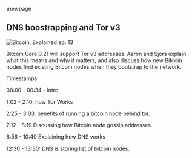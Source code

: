 \newpage
## DNS boostrapping and Tor v3

![Bitcoin, Explained ep. 13](qr/13.png)

Bitcoin Core 0.21 will support Tor v3 addresses. Aaron and Sjors explain what this means and why it matters, and also discuss how new Bitcoin nodes find existing Bitcoin nodes when they bootstrap to the network.

Timestamps:

00:00 - 00:34 - intro

1:02 - 2:10: how Tor Works

2:25 - 3:03: benefits of running a bitcoin node behind tor.

7:12 - 8:19 Discussing how Bitcoin node gossip addresses.

8:56 - 10:40 Explaining how DNS works

12:30 - 13:30: DNS is storing list of bitcoin nodes.

<!--

Transcript (computer generated):

Aaron:
Life from Utrecht. This is the Van Wirdum Sjorsnado. Hello? Sure. You pointed out to me, that's Bitcoin core has an amazing new future merged into its repository. Absolutely.

Sjors:
We have bigger onions now. Bigger onions,

Aaron:
Onions.

Sjors:
Right. So I

Aaron:
Had basically no idea what it meant. You, you figured it out. I did, you know everything about,

Sjors:
Well, I wouldn't say that, but I don't know. I think I do. So basically

Aaron:
Let's start at the beginning. It's about tour.

Sjors:
Well, it's also about tour. Okay. But the tour was kind of the big, I guess, the big motivator to get everything in there. So if you're familiar with the, have you ever used tour or do you know what tour is? I shouldn't ask those kinds of questions.

Aaron:
I have a basic understanding of what Torres. Yes, exactly.

Sjors:
And when you see a tour address, this is weird little, it looks quite weird, right? That way. That's way to say it. And so the idea is that it's actually a public key, essentially. It's our address. And that refers to a hidden service somewhere on the internet. Right. And the way you communicate to that hidden is not directly because you don't know its IP address, but indirectly through the tour network and you use onion packages for that. Yeah. So, so the idea is that you start from the inside, like the last hop before the hidden service and you give that hop instructions how to reach the hidden service. And then you write instructions for the second last hop and you give it instructions, how to re reach the first hop.

Aaron:
Sure. Yeah. Everyone's everyone is still using IP addresses. It's just, you don't know the IP address of the, the, the tour notes you're communicating with. Instead you're communicating with other tour nodes and every tour nodes communicates with a direct pair. So they, everyone only knows to IP address of their direct peer, but they don't know where the message originated or where it ends up. Plus take country the message because it's encrypted that's right. And in order to support this, all of these tour nodes have their own sort of IP address, which is their Anjuna address. And that's what they use to, that's what you're communicating with direct to their directly. So to say,

Sjors:
Yeah, and big one core nodes can run behind such a hidden surface so everybody can have their, their Bitcoin or run at a secret location. So your IP address remains secret,

Aaron:
Right? What's the practical benefit of that?

Sjors:
Well, your IP address remains secret. So if you don't want the rest of the world to know that your IP address is running a Bitcoin node, maybe that's useful.

Aaron:
Yeah. And I think it's also because if you're running, if you're sending transactions from a IP address, then network analyzes can reveal where transactions originated. Although I guess that's also being solved, right? There's other solutions for us.

Sjors:
Well, that's defense in depth, right? So ideally your note behaves in a way that it looks indistinguishable from all other notes. So, you know, downloads all the blocks and it downloads all the mental transactions. And you can tell which wallet is running inside, which node, but there's all these sneaky companies that try anyway. So, and then they might know that you sent a specific transaction. Well, then they might know which Bitcoins belong to you. And since your IP address is, you know, quite easy to figure out who you are, it could be nice to have tour right. In theory. But regardless, I mean, that's just how it works.

Aaron:
Okay. So you can use Bitcoin from behind door. And I think the thing was that there's a new type of onion addresses. There was an updating in the Tor protocol that's right. And that uses new addresses.

Sjors:
Yeah. So the, the tour addresses are now longer, essentially, which just makes them more secure. I guess we don't need to go into why that is. Cause I don't know why that is. All we know is that onion addresses now version three are a bit longer. And that being said, if you want to run it, keep running a Bitcoin node on tour. You'll have to use those longer addresses because tourists centralized and they have decided to eventually get rid of the version two addresses.

Aaron:
Okay. But they didn't yet. So right now for sure two addresses are still

Sjors:
Yes. I think they've been officially deprecated now and I think in about a year or so till they won't work anymore.

Aaron:
I see. So every, every, anyone who wants to continue using tour needs to upgrades before next year. So to say something like that, roughly. So that's why Bitcoin would need to be upgraded in order to support this new way.

Sjors:
Yes. So then we get to the question of why, why would this make a difference what's wrong with a longer address. And that has to do with how Bitcoin notes spread the word about who they are, because how do you know which node to connect to? And the idea there is that notes can communicate with each other. They send detailed or lists of no notes. So they ask each other, Hey, which Bitcoin notes do you know? And then they get a list of IP addresses. And generally those are either IPV, four addresses or IPV six addresses, IPV six is the new kid in town since I don't know, 1998 or something. Right.

Aaron:
These are the regular IP addresses. Correct. Yeah. [inaudible] Longer as well. And that's because IP four was running out, right.

Sjors:
There's only a, I think 4 billion potential IPV, four addresses. Whereas there's just enough for every molecule in the universe of IPV six addresses. Right?

Aaron:
So there's a list or a Bitcoin notes keep lists of other Bitcoin nodes and their,

Sjors:
The addresses. Yes. And the way you would communicate a tore address that way is you would kind of piggyback on [inaudible] because there is a convention. I think it's just outside of Bitcoin to where if the IPV six address starts with us, certain prefix, certain care, certain numbers, then everything that follows is the tour address because the, the tour version to address, let me see if I got it right. And IPV six address is 16 bytes and a tour address has only 10 bytes, so right. You can hide inside of it,

Aaron:
Which so bit. So Bitcoin notes keep the IP addresses of other Bitcoin nodes. They know, and these are these IP and IP six and some of the IP six are also the tour addresses. And this is what's if you, if w when nodes connect with each other, they share their lists. So everyone has an even more complete list of all of the Bitcoin nodes. Is this correct? That's right.

Sjors:
Yes. Department with a tour version, three addresses is that they are 32 bytes, which is twice as long as an IPV six address.

Aaron:
Right. So now you can't hide it inside an IP six address.

Sjors:
No. So, so w just notes have no way to, to communicate those addresses at the moment. Right?

Aaron:
So that, that has been upgraded. Exactly.

Sjors:
So this is not rocket science to solve, but somebody actually needs to do it. And somebody flooded me from the land, wrote a standard a while ago, I think in 2019, that has a new way of communicating of gossiping addresses. And the major changes that you can, each, each message says, okay, this is the type of address I'm going to communicate. And that can be various types, including the new tour one, but also future ones. And then it can have different lengths. So, right. So in the future, we have a new address for my comes along. That's too long. That's not going to be a problem. Right?

Aaron:
Yeah. So that, so that sounds like a pretty straightforward upgrades from, from my layman's perspective as a non programmer, but a very important one, because we do want to keep using tour potential.

Sjors:
Yeah. And the nice thing is it's it's a completely new peer-to-peer message. So I guess old notes, just ignore that message. Or if, you know, it's an old note that you're talking to, you don't use that message. So newer notes, we'll we'll know this new message and can communicate all these new address types and all the nodes just carry on like nothing happened. Right.

Aaron:
Okay. I have one, one followup question about this sharing of less than sharing of IP addresses, which is not tore specific, I guess, but what, how does it actually, how do you actually connect to the first note? How do you bootstrap to the network? If you have no idea, if you have no list yet of other nodes, then how do you find the first note that this is actually working? Basically?

Sjors:
Yeah. So the bootstrap problem, basically you've just downloaded Bitcoin core or some other client and you start it up and now what is it just going to gas, random IP addresses. No. Right. So it needs to know another note to connect to at least one preferably couple, the way it tries to do that is using something called DNS seeds. The internet DNS system is used for websites. When you type an address, www.google.com, what your browser does is it asks a DNS server. What IP addresses are from that Google domain. Yep.

Aaron:
How many do you know how many DNS servers, there are

Sjors:
Lots of them, because basically if you run a website, your hosting provider will have a DNS server that point see your website, but then your country will have a DNS server that will point to your hosting provider. And your internet provider has a DNS server that points to all these different countries, et cetera, et cetera. So it's very redundant,

Aaron:
Sorry off the trail here, but I do find it interesting. How are these decent DNS servers? How do they remain in sync?

Sjors:
So basically when you have a DNS record, so if you are maintaining a website, you usually have to go into some control panel and type in the IP address of your server and then your domain name. And that's stored on the DNS server. One of the fields you have to fill out at the timeout. So what you're saying is after 24 hours, for example, or after one hour, you should ask me again. So what, when you're, when you're visiting a website, you're going to ask your maybe your ISP, Hey, do you know the IP address for this website? And if it doesn't, it's going to ask the next Dean that server up up the street, basically say, do you know it? And then as soon as it finds a record, it's going to say, okay, is this record still valid or is this expired? And if it's still valid, it'll use it.

Sjors:
And if it's expired, it'll go up closer and closer to the actual, to the actual hosting provider. So it's, it's basically cashed. Does that make sense? So the easiest would be, if you go to a domain, like say google.com, okay. How do you find the IP address? Well, you ask Google what the IP address is, but how do you know what the IP address is for google.com? You don't know that because that's what you were trying to find out. So you have to ask somebody else. And so you ask your internet provider, do you know the way to google.com? Well, your internet provider might not know that, but I would say as well, I know the way to.com basically, and.com will know the way to duck google.com. So that's kind of how it works. Dot NL. Same. You go to, you ask Danelle. No. Where is Google dot Anelle okay.

Aaron:
Yeah. That makes total

Sjors:
Sense. Yeah. And ideally they already have this cashed because so many people go to google.com that if you asked your ISP, whereas google.com they'll know because somebody else asked, but if they don't know, they'll send you to.com.

Aaron:
Right? Okay. So this is where I'm really getting at the DNS system is ultimately centralized, right? There's a centralization risk there where you're trusting the DNS server.

Sjors:
And for Bitcoin, we're kind of abusing it because they're going nodes are not websites. But the idea is that there are a couple of core developers who run DNS seats, which are essentially DNS servers. And we're just pretending that, for example, seed dot Bitcoin dot S provost dot Anelle, which is what I'm running is a website quote unquote. And when you ask that website, quote, unquote, what its IP address is, you get a whole list of IP addresses, but those appear addresses are Bitcoin nos. And every time you ask it, it's going to give you different IP addresses,

Aaron:
Right? So what if someone corrupts you

Sjors:
And one setbacks? Okay. So this means that the standard infrastructure of the internet, all the internet service providers in the world and all these others are caching exactly where all the Bitcoin nodes are because they think it's just a website. So it's kind of nice that you keep all these lists of nodes. We've done at least store on the internet. And there's quite a few protections on the internet, you know, against censorship of DNS. So you're leveraging all that. But at the same time, of course, if I, and the other people were to lie and run a fake server, we could send you to any note we want, but that will be very visible. All right.

Aaron:
And the reason it's visible is because anyone can request these IP addresses from you, from you, and then check if they're actually Bitcoin nodes or not. Or if you're trying to cheat there, that's the reason they're feasible. Yeah. It would be hard to achieve

Sjors:
If you were to cheat like that, like very non randomly, like to add to the whole world, it'd be very obvious, right?

Aaron:
So, but whatever it happens, like is there another way to connect to the Bitcoin network at that point?

Sjors:
Well, if they're lying, it's tricky, but if they're just offline. So if, if all the Bitcoin DNS seats are not reachable, then inside the Bitcoin core source code and also into debt, the thing you download is a list of IP addresses and as well as you hidden services.

Aaron:
So that's also Bitcoin nodes. They're embedded into the source code, which, which nodes are, these are, why are decent, better than the source code?

Sjors:
It happens every six months or so is we create, we ask all the DNS seed maintainers to provide a list of the most reliable notes, just the older notes sorted by how frequently they're online time. Cause your DNSc tends to track. I've pulled this note once and it was online. So basically what a DNSc does on its site. Is it just, just a crawler? So the DNSc goes to a couple of Bitcoin nodes, ask it for all the nodes. It knows it keeps a list and just go through the list, pinks them all. And then once it's dumping them all, it's just going to ping them all again. And it keeps track of how often they're online. And so you make a list of that sorted by reliability. You take that from all the contributors and that goes into the source code. So that's the fallback. Interesting. But there's only the first time you start your note, at least in theory. So only the very first time you started your note. You need this. After that, you'd keep track of the notes. You, you know about you store all these gossip notes in a file and you start opening the file and you just try to know, do you know about, and only if you run out, if it doesn't work, you asked to see it again. Yep.

Aaron:
And then you keep sinking your list of IP addresses with the new notes.

Sjors:
Yeah, exactly. I think whenever a node connects to you for the first time, they that's one of the first things they ask, who else do you know? I think you can even send them on solicited. Okay. Which is why, you know, if you start a new note, you get inbound connections pretty quickly. Cause, cause you've announced your IP address to other people and they're gossiping it around and these other nodes then start connecting.

Aaron:
Interesting. Okay. So that makes it pretty clear to me. You bootstrapped to the Bitcoin network by first quarrying, DNS records to find other Bitcoin nodes, you get a list of IP addresses. You use these to connect to the actual Bitcoin nodes, which could also be Tor nodes at that point, right? These are already these, you can also query from the DNS records. At that point, you ask about all of the notes that they know and you update your list. And from that point on, you're also sharing your ID, IP addresses you have with other notes. So far, these were [inaudible] and IP six had a subset of Vanya notes. And with this upgrades will be ready for a newer version of onion notes. That's a story that's about right. That's our,

Sjors:
And one, one tiny little thing that was recently added is that the Bitcoin node actually can spin up the version three on your node. But that is actually like a five line change. So that's quite nice. That'll just work TM when you start. I don't know. I think it's version zero point 21. If you start it up, if you were running a version two note before it's gonna run a version three tore note after if you weren't, then you need to read the documentation, how to set it up if you want to use it. Good. So yeah. It's all you guys. That's it.

Aaron:
All right guys. I forgot to mention something. Oh my God. I have amazing news. Tell me actually sure. She already on the news. I know ribbon the fan word. I'm sure NATO has its own feet now. Wow. It's an RSS feed and it showed up in my podcast app. Excellent. So I'm now subscribed to the fender and I'm sure it's NATO. If you're listening and if you want to hear for all our episodes, then you can subscribe to the February. I'm sure NATO I'll be subscribing for sure. It's actually exactly what I was asking you guys for. Like what I was missing. I just want it to be able to subscribe to your appellate cast specifically. So great. So that's two, two subscribers already shows me everyone. That's excellent.

Sjors:
We're on a roll. I was already subscribed. So another related stories, another related news is that we have, have had our first swap.

Speaker 3:
Oh yeah, that's true. Because

Sjors:
We actually featured on the

Speaker 3:
Podcast. That's right. Yeah. So sometimes we're getting technical issues or whatever and unable to record. And then what we do is we look at other podcast or something where maybe I appear or one of the other guys and we broadcast that. So in this case, I came onto your show. So I asked you guys, maybe we can put that on the on podcast. So our announced podcast listeners were also able to listen to the last episode and probably, you know, if I don't know a couple of weeks from now, we run into issues again. Maybe I'll be asking you to air this episode. So yeah. Number two,

Sjors:
If you need an extra motivation to check that out, we actually, we edited the audio. So it's going to be a little bit better than the original. That's correct. Check it out. All right. I want to mention that. Thank you for listening to the ven. Weird. I'm sure as NATO, there you go.


Helpful Links:

* Tor V3 (onion) address support in Bitcoin Core: https://github.com/bitcoin/bitcoin/pull/19954

* the ADDRv2 message added in BIP155 that allows nodes to gossip those new Tor addresses: https://github.com/bitcoin/bips/blob/master/bip-0155.mediawiki#Specification

* DNS seeds and the bootstrap problem: https://stackoverflow.com/questions/41673073/how-does-the-bitcoin-client-determine-the-first-ip-address-to-connect

-->
